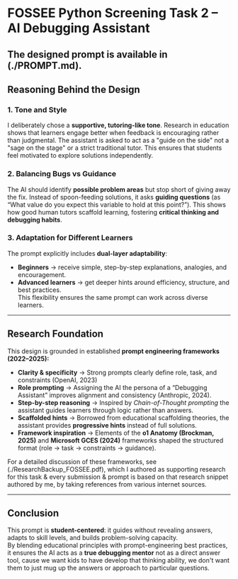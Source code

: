 # FOSSEE Python Screening Task 2 – AI Debugging Assistant 

The designed prompt is available in (./PROMPT.md). 
---

## Reasoning Behind the Design 

### 1. Tone and Style
I deliberately chose a **supportive, tutoring-like tone**. Research in education shows that learners engage better when feedback is encouraging rather than judgmental. The assistant is asked to act as a "guide on the side" not a "sage on the stage" or a strict traditional tutor. This ensures that students feel motivated to explore solutions independently. 

### 2. Balancing Bugs vs Guidance
The AI should identify **possible problem areas** but stop short of giving away the fix. Instead of spoon-feeding solutions, it asks **guiding questions** (as “What value do you expect this variable to hold at this point?”). This shows how good human tutors scaffold learning, fostering **critical thinking and debugging habits**.  

### 3. Adaptation for Different Learners
The prompt explicitly includes **dual-layer adaptability**:
- **Beginners** → receive simple, step-by-step explanations, analogies, and encouragement.  
- **Advanced learners** → get deeper hints around efficiency, structure, and best practices.  
This flexibility ensures the same prompt can work across diverse learners. 

--- 

## Research Foundation 
This design is grounded in established **prompt engineering frameworks (2022–2025):**
- **Clarity & specificity** → Strong prompts clearly define role, task, and constraints (OpenAI, 2023)
- **Role prompting** → Assigning the AI the persona of a “Debugging Assistant” improves alignment and consistency (Anthropic, 2024).   
- **Step-by-step reasoning** → Inspired by *Chain-of-Thought prompting* the assistant guides learners through logic rather than answers.
- **Scaffolded hints** → Borrowed from educational scaffolding theories, the assistant provides **progressive hints** instead of full solutions.  
- **Framework inspiration** → Elements of the **o1 Anatomy (Brockman, 2025)** and **Microsoft GCES (2024)** frameworks shaped the structured format (role → task → constraints → guidance). 
 
For a detailed discussion of these frameworks, see (./ResearchBackup_FOSSEE.pdf), which I authored as supporting research for this task & every submission & prompt is based on that research snippet authored by me, by taking references from various internet sources. 

---  

## Conclusion 
This prompt is **student-centered**: it guides without revealing answers, adapts to skill levels, and builds problem-solving capacity.  
By blending educational principles with prompt-engineering best practices, it ensures the AI acts as a **true debugging mentor** not as a direct answer tool, cause we want kids to have develop that thinking ability, we don't want them to just mug up the answers or approach to particular questions. 
